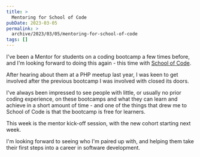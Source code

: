 ```yaml
---
title: >
  Mentoring for School of Code
pubDate: 2023-03-05
permalink: >
  archive/2023/03/05/mentoring-for-school-of-code
tags: []
---
```


I've been a Mentor for students on a coding bootcamp a few times before, and I'm looking forward to doing this again - this time with [School of Code](https://www.schoolofcode.co.uk).

After hearing about them at a PHP meetup last year, I was keen to get involved after the previous bootcamp I was involved with closed its doors.

I've always been impressed to see people with little, or usually no prior coding experience, on these bootcamps and what they can learn and achieve in a short amount of time - and one of the things that drew me to School of Code is that the bootcamp is free for learners.

This week is the mentor kick-off session, with the new cohort starting next week.

I'm looking forward to seeing who I'm paired up with, and helping them take their first steps into a career in software development.
